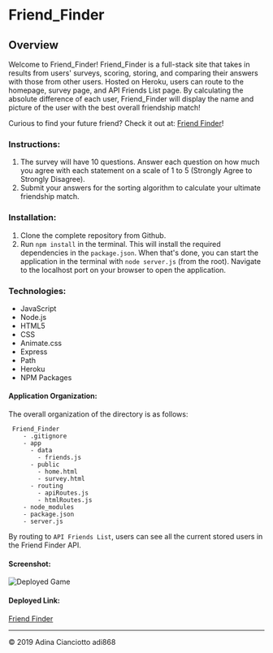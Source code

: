 # Friend_Finder

## Overview
Welcome to Friend_Finder! Friend_Finder is a full-stack site that takes in results from users' surveys, scoring, storing, and comparing their answers with those from other users. Hosted on Heroku, users can route to the homepage, survey page, and API Friends List page. By calculating the absolute difference of each user, Friend_Finder will display the name and picture of the user with the best overall friendship match!

Curious to find your future friend? Check it out at: [Friend Finder](https://friend-finder-adi868.herokuapp.com/)!

### Instructions:
1. The survey will have 10 questions. Answer each question on how much you agree with each statement on a scale of 1 to 5 (Strongly Agree to Strongly Disagree).
2. Submit your answers for the sorting algorithm to calculate your ultimate friendship match.

### Installation:
1. Clone the complete repository from Github.
2. Run `npm install` in the terminal. This will install the required dependencies in the `package.json`. When that's done, you can start the application in the terminal with `node server.js` (from the root). Navigate to the localhost port on your browser to open the application.

### Technologies:
* JavaScript
* Node.js
* HTML5
* CSS
* Animate.css
* Express
* Path
* Heroku
* NPM Packages

#### Application Organization:
The overall organization of the directory is as follows:
```
 Friend_Finder
    - .gitignore
    - app
      - data
        - friends.js
      - public
        - home.html
        - survey.html
      - routing
        - apiRoutes.js
        - htmlRoutes.js
    - node_modules
    - package.json
    - server.js
 ```
    
By routing to `API Friends List`, users can see all the current stored users in the Friend Finder API.

#### Screenshot:
![Deployed Game]()

#### Deployed Link: 
[Friend Finder](https://friend-finder-adi868.herokuapp.com/)

---
© 2019 Adina Cianciotto adi868
